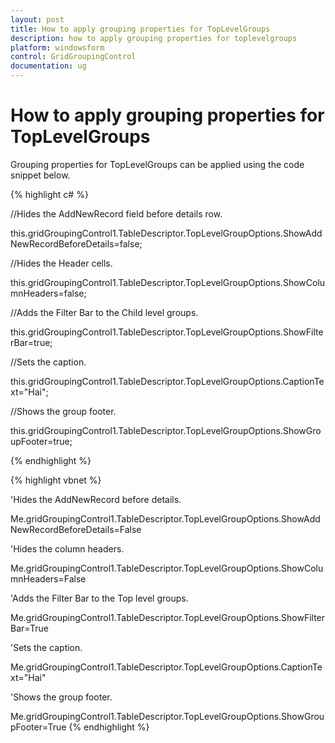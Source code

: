 ```yaml
---
layout: post
title: How to apply grouping properties for TopLevelGroups
description: how to apply grouping properties for toplevelgroups
platform: windowsform
control: GridGroupingControl
documentation: ug
---
```


# How to apply grouping properties for TopLevelGroups

Grouping properties for TopLevelGroups can be applied using the code snippet below.

{% highlight c# %}



//Hides the AddNewRecord field before details row.

this.gridGroupingControl1.TableDescriptor.TopLevelGroupOptions.ShowAddNewRecordBeforeDetails=false;



//Hides the Header cells.

this.gridGroupingControl1.TableDescriptor.TopLevelGroupOptions.ShowColumnHeaders=false;



//Adds the Filter Bar to the Child level groups.

this.gridGroupingControl1.TableDescriptor.TopLevelGroupOptions.ShowFilterBar=true;



//Sets the caption.

this.gridGroupingControl1.TableDescriptor.TopLevelGroupOptions.CaptionText="Hai";



//Shows the group footer.

this.gridGroupingControl1.TableDescriptor.TopLevelGroupOptions.ShowGroupFooter=true;

{% endhighlight  %}

{% highlight vbnet %}



'Hides the AddNewRecord before details.

Me.gridGroupingControl1.TableDescriptor.TopLevelGroupOptions.ShowAddNewRecordBeforeDetails=False



'Hides the column headers.

   Me.gridGroupingControl1.TableDescriptor.TopLevelGroupOptions.ShowColumnHeaders=False



'Adds the Filter Bar to the Top level groups.

   Me.gridGroupingControl1.TableDescriptor.TopLevelGroupOptions.ShowFilterBar=True



'Sets the caption.

Me.gridGroupingControl1.TableDescriptor.TopLevelGroupOptions.CaptionText="Hai"



'Shows the group footer.

Me.gridGroupingControl1.TableDescriptor.TopLevelGroupOptions.ShowGroupFooter=True
{% endhighlight  %}